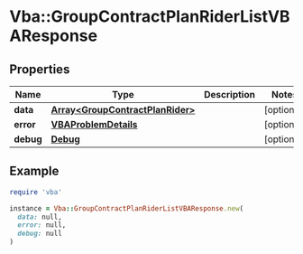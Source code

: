 # Vba::GroupContractPlanRiderListVBAResponse

## Properties

| Name | Type | Description | Notes |
| ---- | ---- | ----------- | ----- |
| **data** | [**Array&lt;GroupContractPlanRider&gt;**](GroupContractPlanRider.md) |  | [optional] |
| **error** | [**VBAProblemDetails**](VBAProblemDetails.md) |  | [optional] |
| **debug** | [**Debug**](Debug.md) |  | [optional] |

## Example

```ruby
require 'vba'

instance = Vba::GroupContractPlanRiderListVBAResponse.new(
  data: null,
  error: null,
  debug: null
)
```

